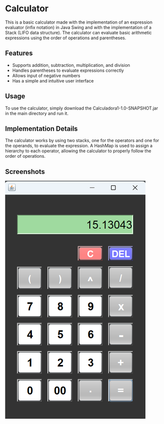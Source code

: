 # Calculator
This is a basic calculator made with the implementation of an expression evaluator (infix notation) in Java Swing and with the implementation of a Stack (LIFO data structure). The calculator can evaluate basic arithmetic expressions using the order of operations and parentheses.

## Features
* Supports addition, subtraction, multiplication, and division
* Handles parentheses to evaluate expressions correctly
* Allows input of negative numbers
* Has a simple and intuitive user interface

## Usage
To use the calculator, simply download the Calculadora1-1.0-SNAPSHOT.jar in the main directory and run it.

## Implementation Details
The calculator works by using two stacks, one for the operators and one for the operands, to evaluate the expression. A HashMap is used to assign a hierarchy to each operator, allowing the calculator to properly follow the order of operations.

## Screenshots
![Calculator](/src/main/java/com/mycompany/calculadora1/Calculator.png)




